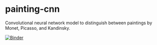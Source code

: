 # painting-cnn
Convolutional neural network model to distinguish between paintings by Monet, Picasso, and Kandinsky.

[![Binder](https://mybinder.org/badge_logo.svg)](https://mybinder.org/v2/gh/e-vananderson/painting-cnn/HEAD?labpath=%2Fnotebooks%2Fpainting_classifier_model.ipynb)
